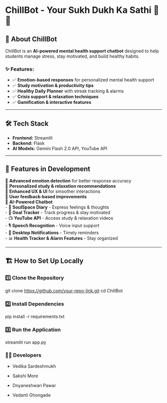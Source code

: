 # ChillBot - Your Sukh Dukh Ka Sathi 🤖💙  
 
 ## 🚀 About ChillBot  
 ChillBot is an **AI-powered mental health support chatbot** designed to help students manage stress, stay motivated, and build healthy habits.  
 
 ### ✨ Features:  
 - ✅ **Emotion-based responses** for personalized mental health support  
 - ✅ **Study motivation & productivity tips**  
 - ✅ **Healthy Daily Planner** with streak tracking & alarms  
 - ✅ **Crisis support & relaxation techniques**  
 - ✅ **Gamification & interactive features**  
 
 ---
 
 ## 🛠 Tech Stack  
 - **Frontend:** Streamlit  
 - **Backend:** Flask  
 - **AI Models:** Gemini Flash 2.0 API, YouTube API  
 
 ---
 
 ## 🎯 Features in Development  
 🔹 **Advanced emotion detection** for better response accuracy  
 🔹 **Personalized study & relaxation recommendations**  
 🔹 **Enhanced UX & UI** for smoother interactions  
 🔹 **User feedback-based improvements**  
 🔹 **AI-Powered Chatbot**  
    - 📖 **SoulSpace Diary** - Express feelings & thoughts  
    - 🎯 **Goal Tracker** - Track progress & stay motivated  
    - 📺 **YouTube API** - Access study & relaxation videos  
    - 🎙 **Speech Recognition** - Voice input support  
    - 🔔 **Desktop Notifications** - Timely reminders  
    - 📊 **Health Tracker & Alarm Features** - Stay organized  
 
 ---
 
 ## 🏗 How to Set Up Locally  
 
 ### 1️⃣ Clone the Repository  
 git clone https://github.com/your-repo-link.git
 cd ChillBot
 
 ### 2️⃣ Install Dependencies
 pip install -r requirements.txt
 
 ### 3️⃣ Run the Application
 streamlit run app.py
 
 
 ### 👨‍💻 Developers
 - Vedika Sardeshmukh
 
 - Sakshi More
 
 - Dnyaneshwari Pawar
 
 - Vedanti Ghongade
